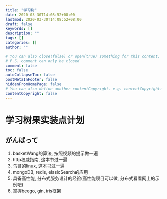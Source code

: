 ```yaml
---
title: "学习树"
date: 2020-03-30T14:08:52+08:00
lastmod: 2020-03-30T14:08:52+08:00
draft: false
keywords: []
description: ""
tags: []
categories: []
author: ""

# You can also close(false) or open(true) something for this content.
# P.S. comment can only be closed
comment: false
toc: false
autoCollapseToc: false
postMetaInFooter: false
hiddenFromHomePage: false
# You can also define another contentCopyright. e.g. contentCopyright: "This is another copyright."
contentCopyright: false
---
```

<!--more-->
# 学习树果实装点计划

## がんばって

1. basketWang的算法, 按照视频的提示做一遍
2. http权威指南, 这本书过一遍
3. 鸟哥的linux, 这本书过一遍
4. mongoDB, redis, elasicSearch的应用
5. 具备高性能, 分布式服务设计的经验(高性能项目可以做, 分布式看看网上的示例吧)
6. 掌握beego, gin, iris框架
